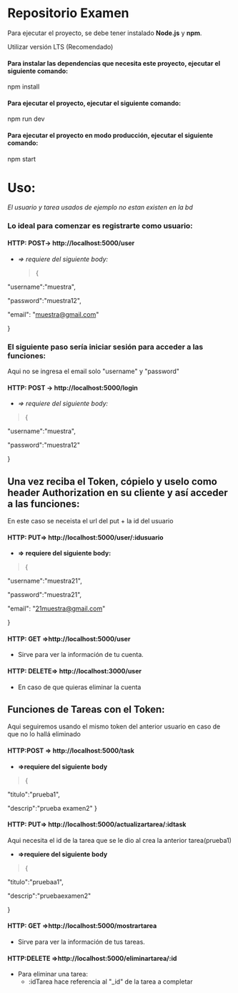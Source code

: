 # Repositorio Examen

Para ejecutar el proyecto, se debe tener instalado **Node.js** y **npm**.

Utilizar versión LTS (Recomendado)
#### Para instalar las dependencias que necesita este proyecto, ejecutar el siguiente comando:
npm install

#### Para ejecutar el proyecto, ejecutar el siguiente comando:
npm run dev

#### Para ejecutar el proyecto en modo producción, ejecutar el siguiente comando:
npm start

# Uso:

*El usuario y tarea usados de ejemplo no estan existen en la bd*

### Lo ideal para comenzar es registrarte como usuario:
#### HTTP: **POST**-> http://localhost:5000/user

- *=> requiere del siguiente body:*

	> {

"username":"muestra",

"password":"muestra12",

"email": "muestra@gmail.com"

}
### El siguiente paso sería iniciar sesión para acceder a las funciones:
Aqui no se ingresa el email solo "username" y "password"
#### HTTP: **POST** -> http://localhost:5000/login
- *=> requiere del siguiente body:*
> {

"username":"muestra",

"password":"muestra12"

}

##  Una vez reciba el Token, cópielo y uselo como header Authorization en su cliente y así acceder a las funciones:
En este caso se neceista el url del put + la id del usuario
#### HTTP: **PUT**=> http://localhost:5000/user/:idusuario

- **=> requiere del siguiente body:**
> {

"username":"muestra21",

"password":"muestra21",

"email": "21muestra@gmail.com"

}

#### HTTP: **GET** =>http://localhost:5000/user
* Sirve para ver la información de tu cuenta.
#### HTTP: **DELETE**=> http://localhost:3000/user
* En caso de que  quieras eliminar la cuenta

## Funciones de Tareas con el Token:
Aqui seguiremos usando el mismo token del anterior usuario en caso de que no lo hallá eliminado
#### HTTP:**POST** => http://localhost:5000/task
- **=>requiere del siguiente body**
>{

"titulo":"prueba1",

"descrip":"prueba examen2"
}
#### HTTP: **PUT**=> http://localhost:5000/actualizartarea/:idtask
Aqui necesita el id de la tarea que se le dio al crea la anterior tarea(prueba1)
- **=>requiere del siguiente body**
> {

"titulo":"pruebaa1",

"descrip":"pruebaexamen2"

}

#### HTTP: **GET** =>http://localhost:5000/mostrartarea
* Sirve para ver la información de tus tareas.
#### HTTP:**DELETE** =>http://localhost:5000/eliminartarea/:id
* Para eliminar una tarea:
  * :idTarea hace referencia al "_id" de la tarea a completar



